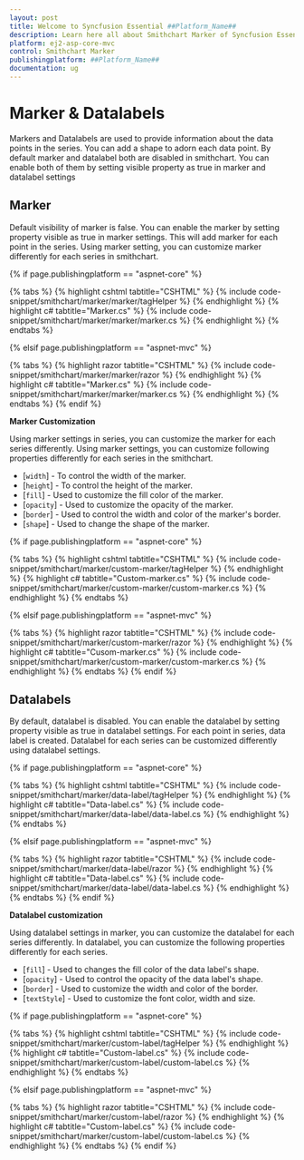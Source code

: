 ```yaml
---
layout: post
title: Welcome to Syncfusion Essential ##Platform_Name##
description: Learn here all about Smithchart Marker of Syncfusion Essential ##Platform_Name## widgets based on HTML5 and jQuery.
platform: ej2-asp-core-mvc
control: Smithchart Marker
publishingplatform: ##Platform_Name##
documentation: ug
---
```



<!-- markdownlint-disable MD036 -->

# Marker & Datalabels

Markers and Datalabels are used to provide information about the data points in the series. You can add a shape to adorn each data point. By default marker and datalabel both are disabled in smithchart. You can enable both of them by setting visible property as true in marker and datalabel settings

## Marker

Default visibility of marker is false. You can enable the marker by setting property visible as true in marker settings. This will add marker for each point in the series. Using marker setting, you can customize marker differently for each series in smithchart.

{% if page.publishingplatform == "aspnet-core" %}

{% tabs %}
{% highlight cshtml tabtitle="CSHTML" %}
{% include code-snippet/smithchart/marker/marker/tagHelper %}
{% endhighlight %}
{% highlight c# tabtitle="Marker.cs" %}
{% include code-snippet/smithchart/marker/marker/marker.cs %}
{% endhighlight %}
{% endtabs %}

{% elsif page.publishingplatform == "aspnet-mvc" %}

{% tabs %}
{% highlight razor tabtitle="CSHTML" %}
{% include code-snippet/smithchart/marker/marker/razor %}
{% endhighlight %}
{% highlight c# tabtitle="Marker.cs" %}
{% include code-snippet/smithchart/marker/marker/marker.cs %}
{% endhighlight %}
{% endtabs %}
{% endif %}



**Marker Customization**

Using marker settings in series, you can customize the marker for each series differently. Using marker settings, you can customize following properties differently for each series in the smithchart.

* [`width`] - To control the width of the marker.
* [`height`] - To control the height of the marker.
* [`fill`] - Used to customize the fill color of the marker.
* [`opacity`] - Used to customize the opacity of the marker.
* [`border`] - Used to control the width and color of the marker's border.
* [`shape`] - Used to change the shape of the marker.

{% if page.publishingplatform == "aspnet-core" %}

{% tabs %}
{% highlight cshtml tabtitle="CSHTML" %}
{% include code-snippet/smithchart/marker/custom-marker/tagHelper %}
{% endhighlight %}
{% highlight c# tabtitle="Custom-marker.cs" %}
{% include code-snippet/smithchart/marker/custom-marker/custom-marker.cs %}
{% endhighlight %}
{% endtabs %}

{% elsif page.publishingplatform == "aspnet-mvc" %}

{% tabs %}
{% highlight razor tabtitle="CSHTML" %}
{% include code-snippet/smithchart/marker/custom-marker/razor %}
{% endhighlight %}
{% highlight c# tabtitle="Cusom-marker.cs" %}
{% include code-snippet/smithchart/marker/custom-marker/custom-marker.cs %}
{% endhighlight %}
{% endtabs %}
{% endif %}



## Datalabels

By default, datalabel is disabled. You can enable the datalabel by setting property visible as true in datalabel settings. For each point in series, data label is created. Datalabel for each series can be customized differently using datalabel settings.

{% if page.publishingplatform == "aspnet-core" %}

{% tabs %}
{% highlight cshtml tabtitle="CSHTML" %}
{% include code-snippet/smithchart/marker/data-label/tagHelper %}
{% endhighlight %}
{% highlight c# tabtitle="Data-label.cs" %}
{% include code-snippet/smithchart/marker/data-label/data-label.cs %}
{% endhighlight %}
{% endtabs %}

{% elsif page.publishingplatform == "aspnet-mvc" %}

{% tabs %}
{% highlight razor tabtitle="CSHTML" %}
{% include code-snippet/smithchart/marker/data-label/razor %}
{% endhighlight %}
{% highlight c# tabtitle="Data-label.cs" %}
{% include code-snippet/smithchart/marker/data-label/data-label.cs %}
{% endhighlight %}
{% endtabs %}
{% endif %}



**Datalabel customization**

Using datalabel settings in marker, you can customize the datalabel for each series differently. In datalabel, you can customize the following properties differently for each series.

* [`fill`] - Used to changes the fill color of the data label's shape.
* [`opacity`] - Used to control the opacity of the data label's shape.
* [`border`] - Used to customize the width and color of the border.
* [`textStyle`] - Used to customize the font color, width and size.

{% if page.publishingplatform == "aspnet-core" %}

{% tabs %}
{% highlight cshtml tabtitle="CSHTML" %}
{% include code-snippet/smithchart/marker/custom-label/tagHelper %}
{% endhighlight %}
{% highlight c# tabtitle="Custom-label.cs" %}
{% include code-snippet/smithchart/marker/custom-label/custom-label.cs %}
{% endhighlight %}
{% endtabs %}

{% elsif page.publishingplatform == "aspnet-mvc" %}

{% tabs %}
{% highlight razor tabtitle="CSHTML" %}
{% include code-snippet/smithchart/marker/custom-label/razor %}
{% endhighlight %}
{% highlight c# tabtitle="Custom-label.cs" %}
{% include code-snippet/smithchart/marker/custom-label/custom-label.cs %}
{% endhighlight %}
{% endtabs %}
{% endif %}

